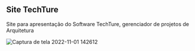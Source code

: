 ## Site TechTure
<p>Site para apresentação do Software TechTure, gerenciador de projetos de Arquitetura</p>

![Captura de tela 2022-11-01 142612](https://user-images.githubusercontent.com/104142714/199298205-344aa9c8-e7e2-4909-b3f7-b113c247c7d4.jpg)
